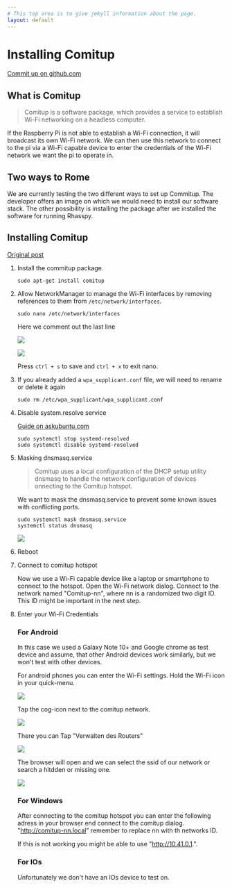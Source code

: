 ```yaml
---
# This top area is to give jekyll information about the page.
layout: default
---
```


# Installing Comitup

[Commit up on github.com](https://github.com/davesteele/comitup)

## What is Comitup

>Comitup is a software package, which provides a service to establish Wi-Fi networking on a headless computer.

If the Raspberry Pi is not able to establish a Wi-Fi connection, it will broadcast its own Wi-Fi network. We can then use this 
network to connect to the pi via a Wi-Fi capable device to enter the credentials of the Wi-Fi network we want the pi to 
operate in.

## Two ways to Rome

We are currently testing the two different ways to set up Commitup. The developer offers an image on which we would need
to install our software stack. The other possibility is installing the package after we installed the software for running
Rhasspy.

## Installing Comitup
[Original post](https://github.com/davesteele/comitup/wiki/Installing-Comitup)

1. Install the commitup package. 

   ```sudo apt-get install comitup```

2. Allow NetworkManager to manage the Wi-Fi interfaces by removing references to them from `/etc/network/interfaces`.

    ```sudo nano /etc/network/interfaces```

    Here we comment out the last line

    ![](../../assets/comitup-network-interfaces-1.png)

    ![](../../assets/comitup-network-interfaces-2.png)

    Press ``ctrl + s`` to save and ``ctrl + x`` to exit nano.

3. If you already added a `wpa_supplicant.conf` file, we will need to rename or delete it again

    ```sudo rm /etc/wpa_supplicant/wpa_supplicant.conf```

4. Disable system.resolve service

    [Guide on askubuntu.com](https://askubuntu.com/questions/898605/how-to-disable-systemd-resolved-and-resolve-dns-with-dnsmasq)

    ```
    sudo systemctl stop systemd-resolved
    sudo systemctl disable systemd-resolved
    ```

5. Masking dnsmasq.service

    > Comitup uses a local configuration of the DHCP setup utility dnsmasq to handle the network configuration of devices
    onnecting to the Comitup hotspot. 

    We want to mask the dnsmasq.service to prevent some known issues with conflicting ports.

    ```
    sudo systemctl mask dnsmasq.service
    systemctl status dnsmasq
    ```

    ![](../../assets/comitup-network-interfaces-3.png)

6. Reboot

7. Connect to comitup hotspot

    Now we use a Wi-Fi capable device like a laptop or smarrtphone to connect to the hotspot. Open the Wi-Fi network dialog.
    Connect to the network named "Comitup-nn", where nn is a randomized two digit ID. This ID might be important in the next
    step.

8. Enter your Wi-Fi Credentials

    ### For Android

    In this case we used a Galaxy Note 10+ and Google chrome as test device and assume, that other Android devices work
    similarly, but we won't test with other devices.

    For android phones you can enter the Wi-Fi settings. Hold the Wi-Fi icon in your quick-menu.

    ![](../../assets/comitup-connect-android-1.png)

    Tap the cog-icon next to the comitup network.

    ![](../../assets/comitup-connect-android-2.png)

    There you can Tap "Verwalten des Routers"

    ![](../../assets/comitup-connect-android-3.png)

    The browser will open and we can select the ssid of our network or search a hitdden or missing one.

    ![](../../assets/comitup-connect-android-4.png)

    ### For Windows

    After connecting to the comitup hotspot you can enter the following adress in your browser end connect to the comitup dialog.
    "http://comitup-nn.local" remember to replace nn with th networks ID.

    If this is not working you might be able to use "http://10.41.0.1.".

    ### For IOs

    Unfortunately we don't have an IOs device to test on.
